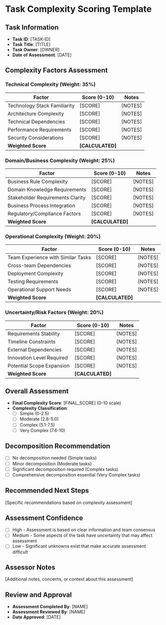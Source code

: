 # Task Complexity Scoring Template

## Task Information
- **Task ID**: [TASK-ID]
- **Task Title**: [TITLE]
- **Task Owner**: [OWNER]
- **Date of Assessment**: [DATE]

## Complexity Factors Assessment

### Technical Complexity (Weight: 35%)
| Factor | Score (0-10) | Notes |
|--------|-------------|-------|
| Technology Stack Familiarity | [SCORE] | [NOTES] |
| Architecture Complexity | [SCORE] | [NOTES] |
| Technical Dependencies | [SCORE] | [NOTES] |
| Performance Requirements | [SCORE] | [NOTES] |
| Security Considerations | [SCORE] | [NOTES] |
| **Weighted Score** | **[CALCULATED]** | |

### Domain/Business Complexity (Weight: 25%)
| Factor | Score (0-10) | Notes |
|--------|-------------|-------|
| Business Rule Complexity | [SCORE] | [NOTES] |
| Domain Knowledge Requirements | [SCORE] | [NOTES] |
| Stakeholder Requirements Clarity | [SCORE] | [NOTES] |
| Business Process Integration | [SCORE] | [NOTES] |
| Regulatory/Compliance Factors | [SCORE] | [NOTES] |
| **Weighted Score** | **[CALCULATED]** | |

### Operational Complexity (Weight: 20%)
| Factor | Score (0-10) | Notes |
|--------|-------------|-------|
| Team Experience with Similar Tasks | [SCORE] | [NOTES] |
| Cross-team Dependencies | [SCORE] | [NOTES] |
| Deployment Complexity | [SCORE] | [NOTES] |
| Testing Requirements | [SCORE] | [NOTES] |
| Operational Support Needs | [SCORE] | [NOTES] |
| **Weighted Score** | **[CALCULATED]** | |

### Uncertainty/Risk Factors (Weight: 20%)
| Factor | Score (0-10) | Notes |
|--------|-------------|-------|
| Requirements Stability | [SCORE] | [NOTES] |
| Timeline Constraints | [SCORE] | [NOTES] |
| External Dependencies | [SCORE] | [NOTES] |
| Innovation Level Required | [SCORE] | [NOTES] |
| Potential Scope Expansion | [SCORE] | [NOTES] |
| **Weighted Score** | **[CALCULATED]** | |

## Overall Assessment
- **Final Complexity Score**: [FINAL_SCORE] (0-10 scale)
- **Complexity Classification**:
  - [ ] Simple (0-2.5)
  - [ ] Moderate (2.6-5.0)
  - [ ] Complex (5.1-7.5)
  - [ ] Very Complex (7.6-10)

## Decomposition Recommendation
- [ ] No decomposition needed (Simple tasks)
- [ ] Minor decomposition (Moderate tasks)
- [ ] Significant decomposition required (Complex tasks)
- [ ] Comprehensive decomposition essential (Very Complex tasks)

## Recommended Next Steps
[Specific recommendations based on complexity assessment]

## Assessment Confidence
- [ ] High - Assessment is based on clear information and team consensus
- [ ] Medium - Some aspects of the task have uncertainty that may affect assessment
- [ ] Low - Significant unknowns exist that make accurate assessment difficult

## Assessor Notes
[Additional notes, concerns, or context about this assessment]

## Review and Approval
- **Assessment Completed By**: [NAME]
- **Assessment Reviewed By**: [NAME]
- **Date Approved**: [DATE] 